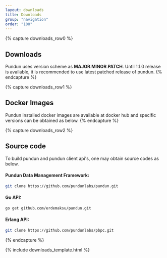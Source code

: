 ```yaml
---
layout: downloads
title: Downloads
group: "navigation"
order: "100"
---
```

{% capture downloads_row0 %}
## Downloads
Pundun uses version scheme as **MAJOR**.**MINOR**.**PATCH**. Until 1.1.0 release is available, it is recommended to use latest patched release of pundun.
{% endcapture %}

{% capture downloads_row1 %}
## Docker Images
Pundun installed docker images are available at docker hub and specific versions can be obtained as below.
{% endcapture %}

{% capture downloads_row2 %}
## Source code
To build pundun and pundun client api's, one may obtain source codes as below.

#### Pundun Data Management Framework:

```sh
git clone https://github.com/pundunlabs/pundun.git
```

#### Go API:
```sh
go get github.com/erdemaksu/pundun.git
```

#### Erlang API:

```sh
git clone https://github.com/pundunlabs/pbpc.git
```

{% endcapture %}

{% include downloads_template.html %}
